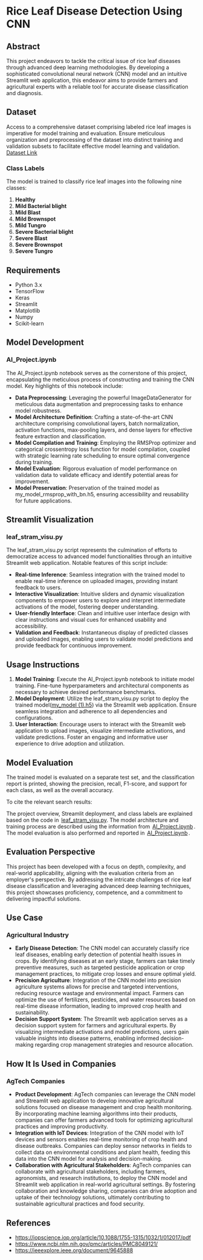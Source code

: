 # Rice Leaf Disease Detection Using CNN

## Abstract
This project endeavors to tackle the critical issue of rice leaf diseases through advanced deep learning methodologies. By developing a sophisticated convolutional neural network (CNN) model and an intuitive Streamlit web application, this endeavor aims to provide farmers and agricultural experts with a reliable tool for accurate disease classification and diagnosis.

## Dataset
Access to a comprehensive dataset comprising labeled rice leaf images is imperative for model training and evaluation. Ensure meticulous organization and preprocessing of the dataset into distinct training and validation subsets to facilitate effective model learning and validation.
[Dataset Link](https://www.kaggle.com/datasets/isaacritharson/severity-based-rice-leaf-diseases-dataset)

### Class Labels

The model is trained to classify rice leaf images into the following nine classes:

1. ⁠**⁠Healthy**
2. ⁠**⁠Mild Bacterial blight**
3. ⁠**⁠Mild Blast**
4. ⁠**⁠Mild Brownspot**
5. ⁠**⁠Mild Tungro**
6. ⁠**⁠Severe Bacterial blight**
7. ⁠**⁠Severe Blast**
8. ⁠**⁠Severe Brownspot**
9. ⁠**⁠Severe Tungro**

## Requirements
- Python 3.x
- TensorFlow
- Keras
- Streamlit
- Matplotlib
- Numpy
- Scikit-learn

## Model Development

### AI_Project.ipynb
The AI_Project.ipynb notebook serves as the cornerstone of this project, encapsulating the meticulous process of constructing and training the CNN model. Key highlights of this notebook include:

- **Data Preprocessing**: Leveraging the powerful ImageDataGenerator for meticulous data augmentation and preprocessing tasks to enhance model robustness.
- **Model Architecture Definition**: Crafting a state-of-the-art CNN architecture comprising convolutional layers, batch normalization, activation functions, max-pooling layers, and dense layers for effective feature extraction and classification.
- **Model Compilation and Training**: Employing the RMSProp optimizer and categorical crossentropy loss function for model compilation, coupled with strategic learning rate scheduling to ensure optimal convergence during training.
- **Model Evaluation**: Rigorous evaluation of model performance on validation data to validate efficacy and identify potential areas for improvement.
- **Model Preservation**: Preservation of the trained model as my_model_rmsprop_with_bn.h5, ensuring accessibility and reusability for future applications.

## Streamlit Visualization

### leaf_stram_visu.py
The leaf_stram_visu.py script represents the culmination of efforts to democratize access to advanced model functionalities through an intuitive Streamlit web application. Notable features of this script include:

- **Real-time Inference**: Seamless integration with the trained model to enable real-time inference on uploaded images, providing instant feedback to users.
- **Interactive Visualization**: Intuitive sliders and dynamic visualization components to empower users to explore and interpret intermediate activations of the model, fostering deeper understanding.
- **User-friendly Interface**: Clean and intuitive user interface design with clear instructions and visual cues for enhanced usability and accessibility.
- **Validation and Feedback**: Instantaneous display of predicted classes and uploaded images, enabling users to validate model predictions and provide feedback for continuous improvement.

## Usage Instructions

1. **Model Training**: Execute the AI_Project.ipynb notebook to initiate model training. Fine-tune hyperparameters and architectural components as necessary to achieve desired performance benchmarks.
2. **Model Deployment**: Utilize the leaf_stram_visu.py script to deploy the trained model([my_model (1).h5](https://github.com/anchitha1309/Rice_Leaf_Disease-Detection_streamlit/blob/main/my_model%20(1).h5)) via the Streamlit web application. Ensure seamless integration and adherence to all dependencies and configurations.
3. **User Interaction**: Encourage users to interact with the Streamlit web application to upload images, visualize intermediate activations, and validate predictions. Foster an engaging and informative user experience to drive adoption and utilization.

## Model Evaluation

The trained model is evaluated on a separate test set, and the classification report is printed, showing the precision, recall, F1-score, and support for each class, as well as the overall accuracy.

To cite the relevant search results:

The project overview, Streamlit deployment, and class labels are explained based on the code in  [leaf_stram_visu.py](https://github.com/anchitha1309/Rice_Leaf_Disease-Detection_streamlit/blob/main/leaf_stram_visu.py)⁠. The model architecture and training process are described using the information from ⁠ [AI_Project.ipynb](https://github.com/anchitha1309/Rice_Leaf_Disease-Detection_streamlit/blob/main/AI_Project.ipynb) ⁠. The model evaluation is also performed and reported in ⁠ [AI_Project.ipynb](https://github.com/anchitha1309/Rice_Leaf_Disease-Detection_streamlit/blob/main/AI_Project.ipynb) .

## Evaluation Perspective
This project has been developed with a focus on depth, complexity, and real-world applicability, aligning with the evaluation criteria from an employer's perspective. By addressing the intricate challenges of rice leaf disease classification and leveraging advanced deep learning techniques, this project showcases proficiency, competence, and a commitment to delivering impactful solutions.

## Use Case

### Agricultural Industry
- **Early Disease Detection**: The CNN model can accurately classify rice leaf diseases, enabling early detection of potential health issues in crops. By identifying diseases at an early stage, farmers can take timely preventive measures, such as targeted pesticide application or crop management practices, to mitigate crop losses and ensure optimal yield.
- **Precision Agriculture**: Integration of the CNN model into precision agriculture systems allows for precise and targeted interventions, reducing resource wastage and environmental impact. Farmers can optimize the use of fertilizers, pesticides, and water resources based on real-time disease information, leading to improved crop health and sustainability.
- **Decision Support System**: The Streamlit web application serves as a decision support system for farmers and agricultural experts. By visualizing intermediate activations and model predictions, users gain valuable insights into disease patterns, enabling informed decision-making regarding crop management strategies and resource allocation.

## How It Is Used in Companies

### AgTech Companies
- **Product Development**: AgTech companies can leverage the CNN model and Streamlit web application to develop innovative agricultural solutions focused on disease management and crop health monitoring. By incorporating machine learning algorithms into their products, companies can offer farmers advanced tools for optimizing agricultural practices and improving productivity.
- **Integration with IoT Devices**: Integration of the CNN model with IoT devices and sensors enables real-time monitoring of crop health and disease outbreaks. Companies can deploy sensor networks in fields to collect data on environmental conditions and plant health, feeding this data into the CNN model for analysis and decision-making.
- **Collaboration with Agricultural Stakeholders**: AgTech companies can collaborate with agricultural stakeholders, including farmers, agronomists, and research institutions, to deploy the CNN model and Streamlit web application in real-world agricultural settings. By fostering collaboration and knowledge sharing, companies can drive adoption and uptake of their technology solutions, ultimately contributing to sustainable agricultural practices and food security.

## References
- https://iopscience.iop.org/article/10.1088/1755-1315/1032/1/012017/pdf
- https://www.ncbi.nlm.nih.gov/pmc/articles/PMC8049121/
- https://ieeexplore.ieee.org/document/9645888
